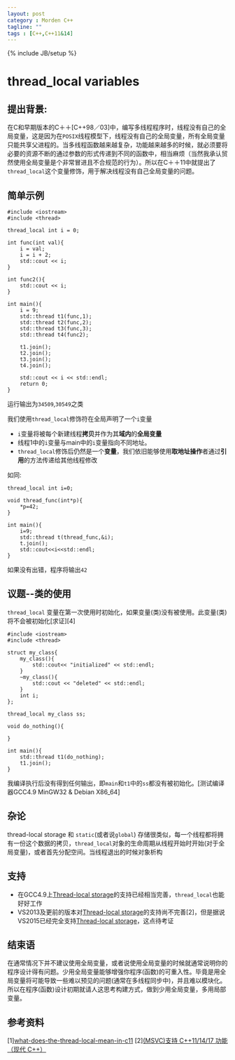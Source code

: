 ```yaml
---
layout: post
category : Morden C++
tagline: ""
tags : [C++,C++11&14]
---  
```

{% include JB/setup %}

# thread_local variables	    

## 提出背景:    

在C和早期版本的C＋＋[C++98／03]中，编写多线程程序时，线程没有自己的全局变量，这是因为在`POSIX`线程模型下，线程没有自己的全局变量，所有全局变量只能共享父进程的。当多线程函数越来越复杂，功能越来越多的时候，就必须要将必要的资源不断的通过参数的形式传递到不同的函数中，相当麻烦（当然我承认贸然使用全局变量是个非常冒进且不合规范的行为）。所以在C＋＋11中就提出了`thread_local`这个变量修饰，用于解决线程没有自己全局变量的问题。

## 简单示例    

    #include <iostream>
    #include <thread>
    
    thread_local int i = 0;
    
    int func(int val){
        i = val;
        i = i + 2;
        std::cout << i;
    }
    
    int func2(){
        std::cout << i;
    }
    
    int main(){
        i = 9;
        std::thread t1(func,1);
        std::thread t2(func,2);
        std::thread t3(func,3);
        std::thread t4(func2);
    
        t1.join();
        t2.join();
        t3.join();
        t4.join();
    
        std::cout << i << std::endl;
        return 0;
    }

运行输出为`34509`,`30549`之类    

我们使用`thread_local`修饰符在全局声明了一个`i`变量
 - `i`变量将被每个新建线程**拷贝**并作为其**域内**的**全局变量**
 - 线程1中的`i`变量与main中的`i`变量指向不同地址。
 - `thread_local`修饰后仍然是一个**变量**，我们依旧能够使用**取地址操作**者通过**引用**的方法传递给其他线程修改     

如同:    

    thread_local int i=0;
    
    void thread_func(int*p){
        *p=42;
    }
    
    int main(){
        i=9;
        std::thread t(thread_func,&i);
        t.join();
        std::cout<<i<<std::endl;
    }

如果没有出错，程序将输出`42`

## 议题--类的使用    

`thread_local` 变量在第一次使用时初始化，如果变量(类)没有被使用。此变量(类)将不会被初始化[求证][4]    

    #include <iostream>
    #include <thread>
    
    struct my_class{
        my_class(){
            std::cout<< "initialized" << std::endl;
        }
        ~my_class(){
            std::cout << "deleted" << std::endl;
        }
        int i;
    };
    
    thread_local my_class ss;
    
    void do_nothing(){
        
    }
    
    int main(){
        std::thread t1(do_nothing);
        t1.join();
    }
    
我编译执行后没有得到任何输出，即`main`和`t1`中的`ss`都没有被初始化。[测试编译器GCC4.9 MinGW32 & Debian X86_64]

## 杂论
thread-local storage 和 `static`(或者说`global`) 存储很类似，每一个线程都将拥有一份这个数据的拷贝，`thread_local`对象的生命周期从线程开始时开始(对于全局变量)，或者首先分配空间。当线程退出的时候对象析构      


## 支持    

 - 在GCC4.9上[Thread-local storage](http://www.open-std.org/jtc1/sc22/wg21/docs/papers/2008/n2659.htm)的支持已经相当完善，`thread_local`也能好好工作
 - VS2013及更前的版本对[Thread-local storage](http://www.open-std.org/jtc1/sc22/wg21/docs/papers/2008/n2659.htm)的支持尚不完善[2]，但是据说VS2015已经完全支持[Thread-local storage](http://www.open-std.org/jtc1/sc22/wg21/docs/papers/2008/n2659.htm)，这点待考证    

## 结束语    

在通常情况下并不建议使用全局变量，或者说使用全局变量的时候就通常说明你的程序设计得有问题。少用全局变量能够增强你程序(函数)的可重入性。毕竟是用全局变量将可能导致一些难以预见的问题(通常在多线程同步中)，并且难以模块化。所以在程序(函数)设计初期就请人这思考构建方式，做到少用全局变量，多用局部变量。

## 参考资料
[1][what-does-the-thread-local-mean-in-c11](http://stackoverflow.com/questions/11983875/what-does-the-thread-local-mean-in-c11)
[2][(MSVC)支持 C++11/14/17 功能（现代 C++）](https://msdn.microsoft.com/zh-cn/library/hh567368.aspx)
